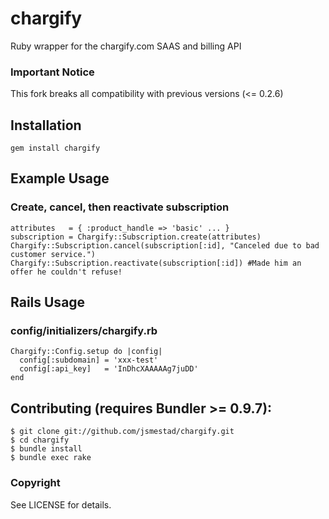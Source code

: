 # chargify

Ruby wrapper for the chargify.com SAAS and billing API

### Important Notice

This fork breaks all compatibility with previous versions (<= 0.2.6)

## Installation

    gem install chargify
    
## Example Usage

### Create, cancel, then reactivate subscription
    attributes   = { :product_handle => 'basic' ... }
    subscription = Chargify::Subscription.create(attributes)
    Chargify::Subscription.cancel(subscription[:id], "Canceled due to bad customer service.") 
    Chargify::Subscription.reactivate(subscription[:id]) #Made him an offer he couldn't refuse!

## Rails Usage

### config/initializers/chargify.rb
    Chargify::Config.setup do |config|
      config[:subdomain] = 'xxx-test'
      config[:api_key]   = 'InDhcXAAAAAg7juDD'
    end

## Contributing (requires Bundler >= 0.9.7):

    $ git clone git://github.com/jsmestad/chargify.git
    $ cd chargify
    $ bundle install
    $ bundle exec rake

### Copyright

See LICENSE for details.
